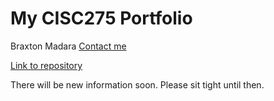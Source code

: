# My CISC275 Portfolio
Braxton Madara
[Contact me](mailto:stonex@udel.edu)

[Link to repository](https://github.com/stonex159/stonex159.github.io) 

There will be new information soon. Please sit tight until then.
